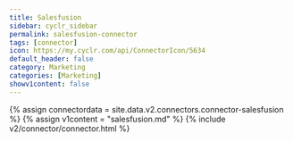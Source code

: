 ```yaml
---
title: Salesfusion
sidebar: cyclr_sidebar
permalink: salesfusion-connector
tags: [connector]
icon: https://my.cyclr.com/api/ConnectorIcon/5634
default_header: false
category: Marketing
categories: [Marketing]
showv1content: false
---
```

{% assign connectordata = site.data.v2.connectors.connector-salesfusion %}
{% assign v1content = "salesfusion.md" %}
{% include v2/connector/connector.html %}	